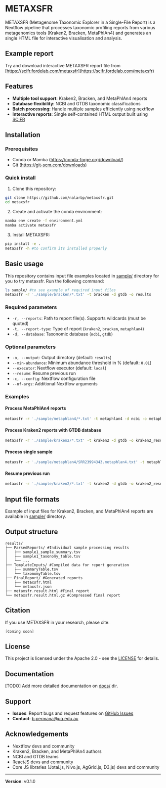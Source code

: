 # METAXSFR
METAXSFR (Metagenome Taxonomic Explorer in a Single-File Report) is a Nextflow pipeline that processes taxonomic profiling reports from various metagenomics tools (Kraken2, Bracken, MetaPhlAn4) and generates an single HTML file for interactive visualisation and analysis.

## Example report
Try and download interactive METAXSFR report file from [https://scifr.fordelab.com/metaxsfr](https://scifr.fordelab.com/metaxsfr)

## Features
- **Multiple tool support**: Kraken2, Bracken, and MetaPhlAn4 reports
- **Database flexibility**: NCBI and GTDB taxonomic classifications
- **Batch processing**: Handle multiple samples efficiently using nextflow
- **Interactive reports**: Single self-contained HTML output built using [SCIFR](https://scifr.fordelab.com/)

## Installation

### Prerequisites
- Conda or Mamba (https://conda-forge.org/download/)
- Git (https://git-scm.com/downloads)

### Quick install
1. Clone this repository:
```bash
git clone https://github.com/nalarbp/metaxsfr.git
cd metaxsfr
```

2. Create and activate the conda environment:
```bash
mamba env create -f environment.yml
mamba activate metaxsfr
```

3. Install METAXSFR:
```bash
pip install -e .
metaxsfr -h #to confirm its installed properly
```

## Basic usage
This repository contains input file examples located in [sample/](sample/) directory for you to try metaxsfr. Run the following command:

```bash
ls sample/ #to see example of required input files
metaxsfr -r './sample/bracken/*.txt' -t bracken -d gtdb -o results
```

### Required parameters

- `-r, --reports`: Path to report file(s). Supports wildcards (must be quoted)
- `-t, --report-type`: Type of report (`kraken2`, `bracken`, `metaphlan4`)
- `-d, --database`: Taxonomic database (`ncbi`, `gtdb`)

### Optional parameters

- `-o, --output`: Output directory (default: `results`)
- `--min-abundance`: Minimum abundance threshold in % (default: `0.01`)
- `--executor`: Nextflow executor (default: `local`)
- `--resume`: Resume previous run
- `-c, --config`: Nextflow configuration file
- `--nf-args`: Additional Nextflow arguments

### Examples

#### Process MetaPhlAn4 reports
```bash
metaxsfr -r './sample/metaphlan4/*.txt' -t metaphlan4 -d ncbi -o metaphlan4_results
```

#### Process Kraken2 reports with GTDB database
```bash
metaxsfr -r './sample/kraken2/*.txt' -t kraken2 -d gtdb -o kraken2_results --min-abundance 0.01
```

#### Process single sample
```bash
metaxsfr -r './sample/metaphlan4/SRR23994343.metaphlan4.txt' -t metaphlan4 -d ncbi -o SRR23994343_results
```

#### Resume previous run
```bash
metaxsfr -r './sample/kraken2/*.txt' -t kraken2 -d gtdb -o kraken2_results --resume
```

## Input file formats

Example of input files for Kraken2, Bracken, and  MetaPhlAn4 reports are available in [sample/](sample/) directory.

## Output structure

```
results/
├── ParsedReports/ #Individual sample processing results
│   ├── sample1_sample_summary.tsv
│   ├── sample1_taxonomy_table.tsv
│   └── ...
├── TemplateInputs/ #Compiled data for report generation
│   ├── summaryTable.tsv
│   └── taxonomyTable.tsv
├── FinalReport/ #Generated reports
│   ├── metaxsfr.html
│   └── metaxsfr.json
├── metaxsfr.result.html #Final report
└── metaxsfr.result.html.gz #Compressed final report
```

## Citation
If you use METAXSFR in your research, please cite:

```
[Coming soon]
```

## License
This project is licensed under the Apache 2.0 - see the [LICENSE](LICENSE) for details.

## Documentation
[TODO] Add more detailed documentation on [docs/](docs/) dir.

## Support
- **Issues**: Report bugs and request features on [GitHub Issues](https://github.com/nalarbp/metaxsfr/issues)
- **Contact**: b.permana@uq.edu.au

## Acknowledgements
- Nextflow devs and community
- Kraken2, Bracken, and MetaPhlAn4 authors 
- NCBI and GTDB teams
- ReactJS devs and community 
- Core JS libraries (Jotai.js, Nivo.js, AgGrid.js, D3.js) devs and community

---

**Version**: v0.1.0 